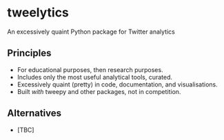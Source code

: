 # tweelytics
An excessively quaint Python package for Twitter analytics

## Principles

  * For educational purposes, then research purposes.
  * Includes only the most useful analytical tools, curated.
  * Excessively quaint (pretty) in code, documentation, and visualisations.
  * Built *with* tweepy and other packages, not in competition.


## Alternatives

  * [TBC]
